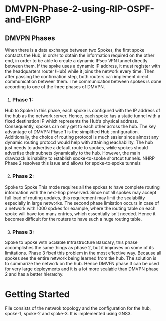 # DMVPN-Phase-2-using-RIP-OSPF-and-EIGRP
## DMVPN Phases 
When there is a data exchange between two Spokes, the first spoke contacts the Hub, in order to obtain the information required on the other end, in order to be able to create a dynamic IPsec VPN tunnel directly between them. If the spoke uses a dynamic IP address, it must register with the headquarters router (Hub) while it joins the network every time. Then after passing the confirmation step, both routers can implement direct communication between them. The communication between spokes is done according to one of the three phases of DMVPN.

 1. ### Phase 1: 
Hub to Spoke In this phase, each spoke is configured with the IP address of the hub as the network server. Hence, each spoke has a static tunnel with a fixed destination IP which represents the Hub’s physical address. Consequently, spokes can only get to each other across the hub. The key advantage of DMVPN Phase 1 is the simplified Hub configuration. Additionally, the choice of routing protocol is much easier since almost any dynamic routing protocol would help with attaining reachability. The hub just needs to advertise a default route to spokes, while spokes should advertise their subnets dynamically to the hub. However, the main drawback is inability to establish spoke-to-spoke shortcut tunnels. NHRP Phase 2 resolves this issue and allows for spoke-to-spoke tunnels 

2. ### Phase 2:
 Spoke to Spoke This mode requires all the spokes to have complete routing information with the next-hop preserved. Since not all spokes may accept full load of routing updates, this requirement may limit the scalability especially in large networks. The second phase limitation occurs in case of a network with 1000 spokes for example, where the routing table on each spoke will have too many entries, which essentially isn’t needed. Hence it becomes difficult for the routers to have such a huge routing table. 
 
3. ### Phase 3:
 Spoke to Spoke with Scalable Infrastructure Basically, this phase accomplishes the same things as phase 2, but it improves on some of its limitations. Phase 3 fixed this problem in the most effective way. Because all spokes see the entire network being learned from the hub. The solution is to summarize the network on the hub. Hence DMVPN phase 3 can be used for very large deployments and it is a lot more scalable than DMVPN phase 2 and has a better hierarchy.

# Getting Started 
File consists of the netwrok topology and the configuration for the hub, spoke-1, spoke-2 and spoke-3. It is implemented using GNS3.
